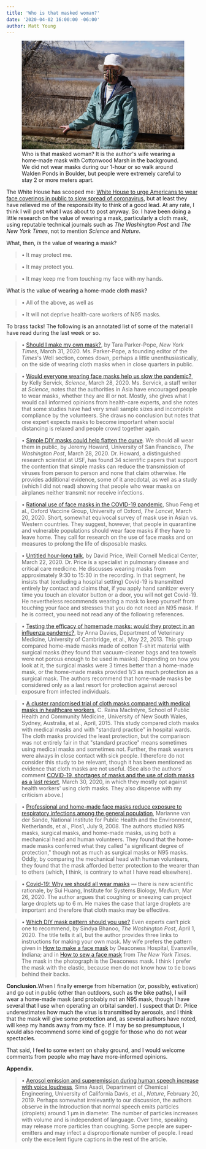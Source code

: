 ```yaml
---
title: 'Who is that masked woman?'
date: '2020-04-02 16:00:00 -06:00'
author: Matt Young
---
```


<figure>
<img src="/uploads/2020/DSC03293_Deanna_600.jpg" alt="Masked woman"/>
<figcaption>Who is that masked woman? It is the author's wife wearing a home-made mask with Cottonwood Marsh in the background. We did not wear masks during our 1-hour or so walk around Walden Ponds in Boulder, but people were extremely careful to stay 2 or more meters apart.
</figcaption>
</figure>

The White House has scooped me: [White House to urge Americans to wear face coverings in public to slow spread of coronavirus](https://www.washingtonpost.com/health/2020/04/02/coronavirus-facemasks-policyreversal/), but at least they have relieved me of the responsibility to think of a good lead. At any rate, I think I will post what I was about to post anyway. So: I have been doing a little research on the value of wearing a mask, particularly a cloth mask, using reputable technical journals such as <i>The Washington Post</i> and <i>The New York Times</i>, not to mention <i>Science</i> and <i>Nature</i>.

What, then, <i>is</i> the value of wearing a mask?

>&bull; It may protect me. 

>&bull; It may protect you.

>&bull; It may keep me from touching my face with my hands. 


What is the value of wearing a home-made cloth mask?
>&bull; All of the above, as well as

>&bull; It will not deprive health-care workers of N95 masks.



<!--more-->

To brass tacks! The following is an annotated list of some of the material I have read during the last week or so. 


>&bull; [Should I make my own mask?](https://www.nytimes.com/2020/03/31/well/live/coronavirus-N95-mask-DIY-face-mask-health.html), by Tara Parker-Pope, <i>New York Times</i>, March 31, 2020. Ms. Parker-Pope, a founding editor of the <i>Times</i>'s Well section, comes down, perhaps a little unenthusiastically, on the side of wearing cloth masks when in close quarters in public.


>&bull; [Would everyone wearing face masks help us slow the pandemic?](https://www.sciencemag.org/news/2020/03/would-everyone-wearing-face-masks-help-us-slow-pandemic), by Kelly Servick, <i>Science</i>, March 28, 2020. Ms. Servick, a staff writer at <i>Science</i>, notes that the authorities in Asia have encouraged people to wear masks, whether they are ill or not. Mostly, she gives what I would call informed opinions from health-care experts, and she notes that some studies have had very small sample sizes and incomplete compliance by the volunteers. She draws no conclusion but notes that one expert expects masks to become important when social distancing is relaxed and people crowd together again.


>&bull; [Simple DIY masks could help flatten the curve](https://www.washingtonpost.com/outlook/2020/03/28/masks-all-coronavirus/). We should all wear them in public, by Jeremy Howard, University of San Francisco, <i>The Washington Post</i>, March 28, 2020. Dr. Howard, a distinguished research scientist at USF, has found 34 scientific papers that support the contention that simple masks can reduce the transmission of viruses from person to person and none that claim otherwise. He provides additional evidence, some of it anecdotal, as well as a study (which I did not read) showing that people who wear masks on airplanes neither transmit nor receive infections.


>&bull; [Rational use of face masks in the COVID-19 pandemic](https://www.thelancet.com/journals/lanres/article/PIIS2213-2600(20)30134-X/fulltext), 
Shuo Feng et al., Oxford Vaccine Group, University of Oxford, <i>The Lancet</i>, March 20, 2020. Short, somewhat equivocal survey of mask use in Asian vs. Western countries. They suggest, however, that people in quarantine and vulnerable populations should wear face masks if they have to leave home. They call for research on the use of face masks and on measures to prolong the life of disposable masks.


>&bull; [Untitled hour-long talk](https://vimeo.com/399733860), by David Price, Weill Cornell Medical Center, March 22, 2020. Dr. Price is a specialist in pulmonary disease and critical care medicine. He discusses wearing masks from approximately 9:30 to 15:30 in the recording. In that segment, he insists that (excluding a hospital setting) Covid-19 is transmitted entirely by contact and claims that, if you apply hand sanitizer every time you touch an elevator button or a door, you will not get Covid-19. He nevertheless recommends wearing a mask to keep yourself from touching your face and stresses that you do not need an N95 mask. If he is correct, you need not read any of the following references.


>&bull;  [Testing the efficacy of homemade masks: would they protect in an influenza pandemic?](https://www.researchgate.net/publication/258525804_Testing_the_Efficacy_of_Homemade_Masks_Would_They_Protect_in_an_Influenza_Pandemic), by Anna Davies, Department of Veterinary Medicine, University of Cambridge, et al., May 22, 2013.
This group compared home-made masks made of cotton T-shirt material with surgical masks (they found that vacuum-cleaner bags and tea towels were not porous enough to be used in masks). Depending on how you look at it, the surgical masks were 3 times better than a home-made mask, or the home-made masks provided 1/3 as much protection as a surgical mask. The authors recommend that home-made masks be considered only as a last resort for protection against aerosol exposure from infected individuals.


>&bull;  [A cluster randomised trial of cloth masks compared with medical masks in healthcare workers](https://bmjopen.bmj.com/content/5/4/e006577),
C. Raina MacIntyre, School of Public Health and Community Medicine, University of New South Wales, Sydney, Australia, et al., April, 2015. This study compared cloth masks with medical masks and with "standard practice" in hospital wards. The cloth masks provided the least protection, but the comparison was not entirely fair in that "standard practice" means sometimes using medical masks and sometimes not. Further, the mask wearers were always in close contact with sick people. I therefore do not consider this study to be relevant, though it has been mentioned as evidence that cloth masks are not useful. (See also the authors' comment [COVID-19, shortages of masks and the use of cloth masks as a last resort](https://bmjopen.bmj.com/content/5/4/e006577.responses#covid-19-shortages-of-masks-and-the-use-of-cloth-masks-as-a-last-resort), March 30, 2020, in which they mostly opt against health workers' using cloth masks. They also dispense with my criticism above.)


>&bull; [Professional and home-made face masks reduce exposure to respiratory infections among the general population](https://www.ncbi.nlm.nih.gov/pmc/articles/PMC2440799/), 
Marianne van der Sande, National Institute for Public Health and the Environment, Netherlands, et al., Plos1, July 9, 2008. The authors studied N95 masks, surgical masks, and home-made masks, using both a mechanical head and human volunteers. They found that the home-made masks conferred what they called "a significant degree of protection," though not as much as surgical masks or N95 masks. Oddly, by comparing the mechanical head with human volunteers, they found that the mask afforded better protection to the wearer than to others (which, I think, is contrary to what I have read elsewhere).


>&bull; [Covid-19: Why we should all wear masks](Https://medium.com/@Cancerwarrior/covid-19-why-we-should-all-wear-masks-there-is-new-scientific-rationale-280e08ceee71) — there is new scientific rationale, by Sui Huang, Institute for Systems Biology, <i>Medium</i>, Mar 26, 2020. The author argues that coughing or sneezing can project large droplets up to 6&nbsp;m. He makes the case that large droplets are important and therefore that cloth masks may be effective.


>&bull; [Which DIY mask pattern should you use?](https://www.washingtonpost.com/lifestyle/wellness/masks-diy-coronavirus/2020/04/01/20830f5e-7420-11ea-85cb-8670579b863d_story.html) Even experts can’t pick one to recommend, by Sindya Bhanoo, <i>The Washington Post</i>, April 1, 2020. The title tells it all, but the author provides three links to instructions for making your own mask. My wife prefers the pattern given in [How to make a face mask](https://www.deaconess.com/How-to-make-a-Face-Mask) by Deaconess Hospital, Evansville, Indiana; and in [How to sew a face mask](https://www.nytimes.com/article/how-to-make-face-mask-coronavirus.html) from <i>The New York Times</i>. The mask in the photograph is the Deaconess mask. I think I prefer the mask with the elastic, because men do not know how to tie bows behind their backs. 



<strong>Conclusion.</strong>When I finally emerge from hibernation (or, possibly, estivation) and go out in public (other than outdoors, such as the bike paths), I will wear a home-made mask (and probably not an N95 mask, though I have several that I use when operating an orbital sander). I suspect that Dr. Price underestimates how much the virus is transmitted by aerosols, and I think that the mask will give some protection and, as several authors have noted, will keep my hands away from my face. If I may be so presumptuous, I would also recommend some kind of goggle for those who do not wear spectacles.

That said, I feel to some extent on shaky ground, and I would welcome comments from people who may have more-informed opinions.


<strong>Appendix.</strong>
>&bull;  [Aerosol emission and superemission during human speech increase with voice loudness](https://www.nature.com/articles/s41598-019-38808-z),
Sima Asadi, Department of Chemical Engineering, University of California Davis, et al., <i>Nature</i>, February 20, 2019. Perhaps somewhat irrelevantly to our discussion, the authors observe in the Introduction that normal speech emits particles (droplets) around 1&nbsp;&mu;m in diameter. The number of particles increases with volume and is independent of language. Over time, speaking may release more particles than coughing. Some people are super-emitters and may infect a disproportionate number of people. I read only the excellent figure captions in the rest of the article.

